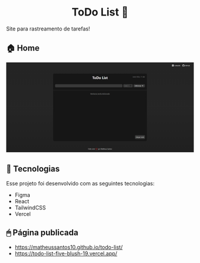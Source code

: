 <h1 align="center">ToDo List 📝</h1>

Site para rastreamento de tarefas!
<br>

<p align="center">
  <h2>🏠 Home </h2>
  <img src="./public/img/readme_banner.png"/>
</p>

## 🚀 Tecnologias

Esse projeto foi desenvolvido com as seguintes tecnologias:

-  Figma
-  React
-  TailwindCSS
-  Vercel

## 🖱 Página publicada

-  https://matheussantos10.github.io/todo-list/
-  https://todo-list-five-blush-19.vercel.app/
